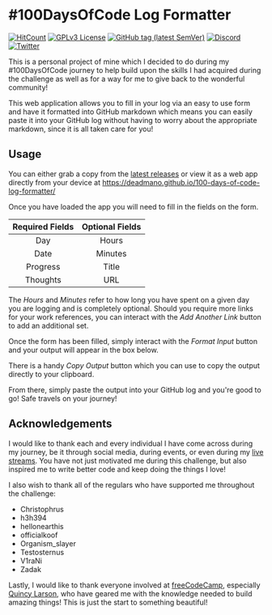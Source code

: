 # #100DaysOfCode Log Formatter

[![HitCount](http://hits.dwyl.io/Deadmano/https://githubcom/Deadmano/100-days-of-code-log-formatter.svg)](https://github.com/Deadmano/100-days-of-code-log-formatter) [![GPLv3 License](https://img.shields.io/badge/License-GPLv3-blue.svg)](https://github.com/Deadmano/100-days-of-code-log-formatter/blob/master/COPYING) [![GitHub tag (latest SemVer)](https://img.shields.io/github/tag/Deadmano/100-days-of-code-log-formatter.svg?label=latest)](https://github.com/Deadmano/100-days-of-code-log-formatter/releases) [![Discord](https://img.shields.io/discord/243415090856984593.svg?label=discord)](https://discordapp.com/invite/gh4CaB6) [![Twitter](https://img.shields.io/twitter/follow/PhillipStolic.svg?label=Show%20Some%20Love&style=social)](https://twitter.com/intent/follow?screen_name=PhillipStolic)


This is a personal project of mine which I decided to do during my #100DaysOfCode journey to help build upon the skills I had acquired during the challenge as well as for a way for me to give back to the wonderful community!

This web application allows you to fill in your log via an easy to use form and have it formatted into GitHub markdown which means you can easily paste it into your GitHub log without having to worry about the appropriate markdown, since it is all taken care for you!

## Usage

You can either grab a copy from the [latest releases](https://github.com/Deadmano/100-days-of-code-log-formatter/releases) or view it as a web app directly from your device at https://deadmano.github.io/100-days-of-code-log-formatter/

Once you have loaded the app you will need to fill in the fields on the form.


| Required Fields | Optional Fields |
| :-------------: |:---------------:|
| Day             | Hours           |
| Date            | Minutes         |
| Progress        | Title           |
| Thoughts        | URL             |

The _Hours_ and _Minutes_ refer to how long you have spent on a given day you are logging and is completely optional. Should you require more links for your work references, you can interact with the _Add Another Link_ button to add an additional set.

Once the form has been filled, simply interact with the _Format Input_ button and your output will appear in the box below.

There is a handy _Copy Output_ button which you can use to copy the output directly to your clipboard.

From there, simply paste the output into your GitHub log and you're good to go! Safe travels on your journey!

## Acknowledgements

I would like to thank each and every individual I have come across during my journey, be it through social media, during events, or even during my [live streams](https://www.twitch.tv/DeadmanoDoesCode). You have not just motivated me during this challenge, but also inspired me to write better code and keep doing the things I love!

I also wish to thank all of the regulars who have supported me throughout the challenge:
+ Christophrus
+ h3h394
+ hellonearthis
+ officialkoof
+ Organism_slayer
+ Testosternus
+ V1raNi
+ Zadak

Lastly, I would like to thank everyone involved at [freeCodeCamp](https://www.freecodecamp.org/), especially [Quincy Larson](https://twitter.com/ossia), who have geared me with the knowledge needed to build amazing things! This is just the start to something beautiful!
